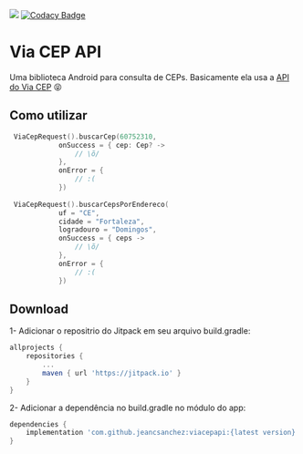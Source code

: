 [![](https://jitpack.io/v/jeancsanchez/Via-Cep-API.svg)](https://jitpack.io/#jeancsanchez/Via-Cep-API)
[![Codacy Badge](https://api.codacy.com/project/badge/Grade/55656de158c14b718ee3a41c7b42025a)](https://app.codacy.com/app/jeancsanchez/Via-Cep-API?utm_source=github.com&utm_medium=referral&utm_content=jeancsanchez/Via-Cep-API&utm_campaign=Badge_Grade_Dashboard)
 

Via CEP API
===================

Uma biblioteca Android para consulta de CEPs. Basicamente ela usa a [API do Via CEP](http://viacep.com.br) :stuck_out_tongue_closed_eyes:


Como utilizar
--------

```kotlin
 ViaCepRequest().buscarCep(60752310,
            onSuccess = { cep: Cep? ->
                // \õ/
            },
            onError = {
                // :(
            })
            
 ViaCepRequest().buscarCepsPorEndereco(
            uf = "CE",
            cidade = "Fortaleza",
            logradouro = "Domingos",
            onSuccess = { ceps ->
                // \õ/
            },
            onError = {
                // :(
            })
```


Download
--------
1- Adicionar o repositrio do Jitpack em seu arquivo build.gradle:

```groovy
allprojects {
    repositories {
        ...
        maven { url 'https://jitpack.io' }
    }
}
  ```

2- Adicionar a dependência no build.gradle no módulo do app:

```groovy
dependencies {
    implementation 'com.github.jeancsanchez:viacepapi:{latest version}'
}
```
